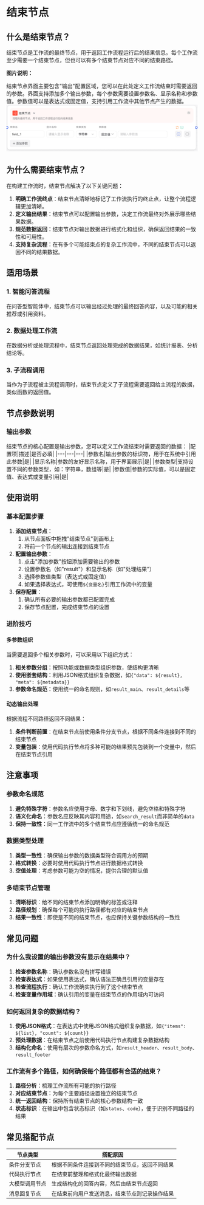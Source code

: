 # 结束节点
## 什么是结束节点？
结束节点是工作流的最终节点，用于返回工作流程运行后的结果信息。每个工作流至少需要一个结束节点，但也可以有多个结束节点对应不同的结束路径。

**图片说明：**

结束节点界面主要包含"输出"配置区域，您可以在此处定义工作流结束时需要返回的参数。界面支持添加多个输出参数，每个参数需要设置参数名、显示名称和参数值。参数值可以是表达式或固定值，支持引用工作流中其他节点产生的数据。
![结束节点](/static/img/End-node.png)

## 为什么需要结束节点？
在构建工作流时，结束节点解决了以下关键问题：
1. **明确工作流终点**：结束节点清晰地标记了工作流执行的终止点，让整个流程逻辑更加清晰。
2. **定义输出结果**：结束节点可以配置输出参数，决定工作流最终对外展示哪些结果数据。
3. **规范数据返回**：结束节点对输出数据进行格式化和组织，确保返回结果的一致性和可用性。
4. **支持复杂流程**：在有多个可能结束点的复杂工作流中，不同的结束节点可以返回不同的结果数据。
## 适用场景
### 1. 智能问答流程
在问答型智能体中，结束节点可以输出经过处理的最终回答内容，以及可能的相关推荐或引用资料。
### 2. 数据处理工作流
在数据分析或处理流程中，结束节点返回处理完成的数据结果，如统计报表、分析结论等。
### 3. 子流程调用
当作为子流程被主流程调用时，结束节点定义了子流程需要返回给主流程的数据，类似函数的返回值。
## 节点参数说明
### 输出参数
结束节点的核心配置是输出参数，您可以定义工作流结束时需要返回的数据：
|配置项|描述|是否必填|
|---|---|---|
|参数名|输出参数的标识符，用于在系统中引用此参数|是|
|显示名称|参数的友好显示名称，用于界面展示|是|
|参数类型|支持设置不同的参数类型，如：字符串，数组等|是|
|参数值|参数的实际值，可以是固定值、表达式或变量引用|是|

## 使用说明
### 基本配置步骤
1. **添加结束节点**：
    1. 从节点面板中拖拽"结束节点"到画布上
    2. 将前一个节点的输出连接到结束节点
2. **配置输出参数**：
    1. 点击"添加参数"按钮添加需要输出的参数
    2. 设置参数名（如"result"）和显示名称（如"处理结果"）
    3. 选择参数值类型（表达式或固定值）
    4. 如果选择表达式，可使用`${变量名}`引用工作流中的变量
3. **保存配置**：
    1. 确认所有必要的输出参数都已配置完成
    2. 保存节点配置，完成结束节点的设置
### 进阶技巧
#### 多参数组织
当需要返回多个相关参数时，可以采用以下组织方式：
1. **相关参数分组**：按照功能或数据类型组织参数，使结构更清晰
2. **使用嵌套结构**：利用JSON格式组织复杂数据，如`{"data": ${result}, "meta": ${metadata}}`
3. **参数命名规范**：使用统一的命名规则，如`result_main`、`result_details`等
#### 动态输出处理
根据流程不同路径返回不同结果：
1. **条件判断前置**：在结束节点前使用条件分支节点，根据不同条件连接到不同的结束节点
2. **变量包装**：使用代码执行节点将多种可能的结果预先包装到一个变量中，然后在结束节点引用
## 注意事项
### 参数命名规范
1. **避免特殊字符**：参数名应使用字母、数字和下划线，避免空格和特殊字符
2. **语义化命名**：参数名应反映其内容和用途，如`search_result`而非简单的`data`
3. **保持一致性**：同一工作流中的多个结束节点应遵循统一的命名规范
### 数据类型处理
1. **类型一致性**：确保输出参数的数据类型符合调用方的预期
2. **格式转换**：必要时使用代码执行节点进行数据格式转换
3. **空值处理**：考虑参数可能为空的情况，提供合理的默认值
### 多结束节点管理
1. **清晰标识**：给不同的结束节点添加明确的标签或注释
2. **路径规划**：确保每个可能的执行路径都有对应的结束节点
3. **结果一致性**：即使是不同的结束节点，也应保持关键参数结构的一致性
## 常见问题
### 为什么我设置的输出参数没有显示在结果中？
1. **检查参数名称**：确认参数名没有拼写错误
2. **检查表达式**：如果使用表达式，确认语法正确且引用的变量存在
3. **检查流程执行**：确认工作流确实执行到了这个结束节点
4. **检查变量作用域**：确认引用的变量在结束节点的作用域内可访问
### 如何返回复杂的数据结构？
1. **使用JSON格式**：在表达式中使用JSON格式组织复杂数据，如`{"items": ${list}, "count": ${count}}`
2. **预处理数据**：在结束节点之前使用代码执行节点构建复杂数据结构
3. **结构化命名**：使用有层次的参数命名方式，如`result_header`、`result_body`、`result_footer`
### 工作流有多个路径，如何确保每个路径都有合适的结束？
1. **路径分析**：梳理工作流所有可能的执行路径
2. **对应结束节点**：为每个主要路径设置独立的结束节点
3. **统一返回结构**：保持所有结束节点的核心参数结构一致
4. **状态标识**：在输出中包含状态标识（如`status`、`code`），便于识别不同路径的结果
## 常见搭配节点
|**节点类型**|**搭配原因**|
|---|---|
|条件分支节点|根据不同条件连接到不同的结束节点，返回不同结果|
|代码执行节点|在结束前整理和格式化最终输出数据|
|大模型调用节点|生成结构化的回答内容，然后由结束节点返回|
|消息回复节点|在结束前向用户发送消息，结束节点则记录操作结果|